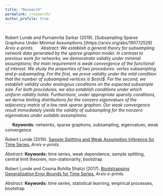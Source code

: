```yaml
---
title: "Research"
permalink: /research/
author_profile: true
---
```

<br>
Robert Lunde and Purnamrita Sarkar (2019). [Subsampling Sparse Graphons Under Minimal Assumptions.](https://arxiv.org/abs/1907.12528)  <i>Arxiv e-prints</i>.
 &nbsp;&nbsp;&nbsp;&nbsp;&nbsp;<i>Abstract:  We establish a general theory for subsampling network data generated by the sparse graphon model. In contrast to previous work for networks, we demonstrate validity under minimal assumptions; the main requirement is weak convergence of the functional of interest. We study the properties of two procedures: vertex subsampling and p-subsampling. For the first, we prove validity under the mild condition that the number of subsampled vertices is $o(n)$. For the second, we establish validity under analogous conditions on the expected subsample size. For both procedures, we also establish conditions under which uniform validity holds. Furthermore, under appropriate sparsity conditions, we derive limiting distributions for the nonzero eigenvalues of the adjacency matrix of a low rank sparse graphon. Our weak convergence result immediately yields the validity of subsampling for the nonzero eigenvalues under suitable assumptions. </i> 

 &nbsp;&nbsp;&nbsp;&nbsp;&nbsp; <b>Keywords:</b> networks, sparse graphons, subsampling, eigenvalues, weak convergence 

Robert Lunde (2019). [Sample Splitting and Weak Assumption Inference for Time Series.](https://arxiv.org/abs/1902.07425)  <i>Arxiv e-prints</i>.

<i>Abstract: </i>
<b>Keywords:</b> time series, weak dependence, sample splitting, central limit theorem, non-stationarity, bootstrap

Robert Lunde and Cosma Rohilla Shalizi (2017). [Bootstrapping Generalization Error Bounds for Time Series.](https://arxiv.org/abs/1711.02834)  <i>Arxiv e-prints</i>.

<i>Abstract: </i>
<b>Keywords:</b> time series, statistical learning, empirical processes, bootstrap



